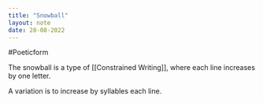 ```yaml
---
title: "Snowball"
layout: note
date: 28-08-2022
---
```


#Poeticform 

The snowball is a type of [[Constrained Writing]], where each line increases by one letter.

A variation is to increase by syllables each line.
